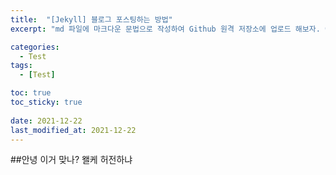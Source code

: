 ```yaml
---
title:  "[Jekyll] 블로그 포스팅하는 방법"
excerpt: "md 파일에 마크다운 문법으로 작성하여 Github 원격 저장소에 업로드 해보자. 에디터는 Visual Studio code 사용! 로컬 서버에서 확인도 해보자. "

categories:
  - Test
tags:
  - [Test]

toc: true
toc_sticky: true
 
date: 2021-12-22
last_modified_at: 2021-12-22
---
```

##안녕
이거 맞나?
왤케 허전하냐